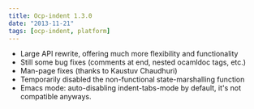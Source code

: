 ```yaml
---
title: Ocp-indent 1.3.0
date: "2013-11-21"
tags: [ocp-indent, platform]
---
```


* Large API rewrite, offering much more flexibility and functionality
* Still some bug fixes (comments at end, nested ocamldoc tags, etc.)
* Man-page fixes (thanks to Kaustuv Chaudhuri)
* Temporarily disabled the non-functional state-marshalling function
* Emacs mode: auto-disabling indent-tabs-mode by default, it's not compatible
  anyways.
